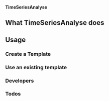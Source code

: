 **TimeSeriesAnalyse**

## What TimeSeriesAnalyse does

## Usage

### Create a Template

### Use an existing template

### Developers

### Todos
